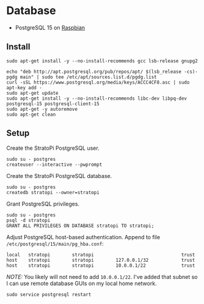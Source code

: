 # Database

- PostgreSQL 15 on [Raspbian](http://www.raspbian.org/)

## Install

```shell
sudo apt-get install -y --no-install-recommends gcc lsb-release gnupg2
```

```shel
echo "deb http://apt.postgresql.org/pub/repos/apt/ $(lsb_release -cs)-pgdg main" | sudo tee /etc/apt/sources.list.d/pgdg.list
curl -sSL https://www.postgresql.org/media/keys/ACCC4CF8.asc | sudo apt-key add -
sudo apt-get update
sudo apt-get install -y --no-install-recommends libc-dev libpq-dev postgresql-15 postgresql-client-15
sudo apt-get -y autoremove
sudo apt-get clean
```

## Setup

Create the StratoPi PostgreSQL user.

```shell
sudo su - postgres
createuser --interactive --pwprompt
```

Create the StratoPi PostgreSQL database.

```shell
sudo su - postgres
createdb stratopi --owner=stratopi
```

Grant PostgreSQL privileges.

```shell
sudo su - postgres
psql -d stratopi
GRANT ALL PRIVILEGES ON DATABASE stratopi TO stratopi;
```

Adjust PostgreSQL host-based authentication. Append to file `/etc/postgresql/15/main/pg_hba.conf`:

```
local   stratopi        stratopi                                trust
host    stratopi        stratopi        127.0.0.1/32            trust
host    stratopi        stratopi        10.0.0.1/22             trust
```

*NOTE:* You likely will not need to add `10.0.0.1/22`. I've added that subnet so I can use remote database GUIs on my local home network.

```shell
sudo service postgresql restart
```
